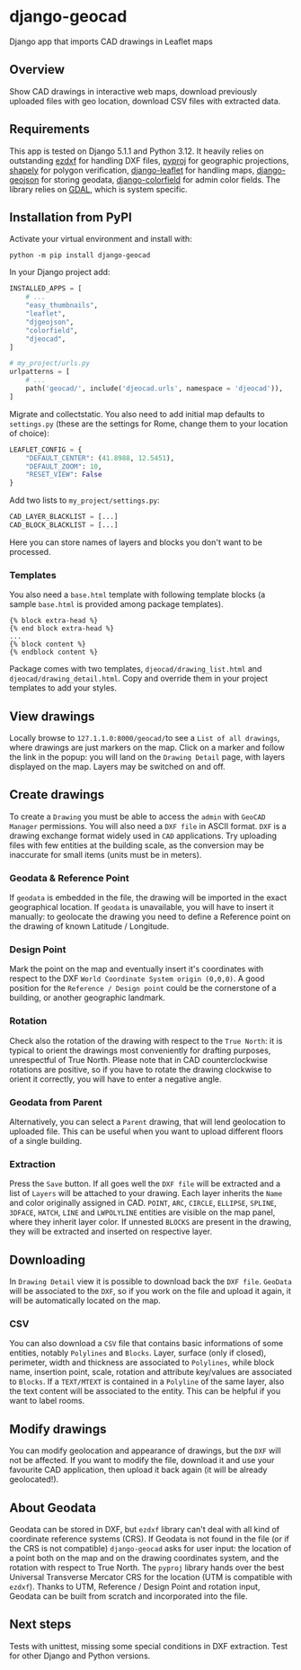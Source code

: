 # django-geocad
Django app that imports CAD drawings in Leaflet maps
## Overview
Show CAD drawings in interactive web maps, download previously uploaded files with geo location, download CSV files with extracted data.
## Requirements
This app is tested on Django 5.1.1 and Python 3.12. It heavily relies on outstanding [ezdxf](https://ezdxf.mozman.at/) for handling DXF files, [pyproj](https://pyproj4.github.io/pyproj/stable/) for geographic projections, [shapely](https://shapely.readthedocs.io/en/stable/manual.html) for polygon verification, [django-leaflet](https://django-leaflet.readthedocs.io/en/latest/) for handling maps, [django-geojson](https://django-geojson.readthedocs.io/en/latest/) for storing geodata, [django-colorfield](https://github.com/fabiocaccamo/django-colorfield) for admin color fields. The library relies on [GDAL](https://gdal.org), which is system specific.
## Installation from PyPI
Activate your virtual environment and install with:
```
python -m pip install django-geocad
```
In your Django project add:
```python
INSTALLED_APPS = [
    # ...
    "easy_thumbnails",
    "leaflet",
    "djgeojson",
    "colorfield",
    "djeocad",
]
```
```python
# my_project/urls.py
urlpatterns = [
    # ...
    path('geocad/', include('djeocad.urls', namespace = 'djeocad')),
]
```
Migrate and collectstatic. You also need to add initial map defaults to `settings.py` (these are the settings for Rome, change them to your location of choice):
```python
LEAFLET_CONFIG = {
    "DEFAULT_CENTER": (41.8988, 12.5451),
    "DEFAULT_ZOOM": 10,
    "RESET_VIEW": False
}
```
Add two lists to `my_project/settings.py`:
```python
CAD_LAYER_BLACKLIST = [...]
CAD_BLOCK_BLACKLIST = [...]
```
Here you can store names of layers and blocks you don't want to be processed.
### Templates
You also need a `base.html` template with following template blocks (a sample `base.html` is provided among package templates).
```
{% block extra-head %}
{% end block extra-head %}
...
{% block content %}
{% endblock content %}
```
Package comes with two templates, `djeocad/drawing_list.html` and `djeocad/drawing_detail.html`. Copy and override them in your project templates to add your styles.
## View drawings
Locally browse to `127.1.1.0:8000/geocad/`to see a `List of all drawings`, where drawings are just markers on the map. Click on a marker and follow the link in the popup: you will land on the `Drawing Detail` page, with layers displayed on the map. Layers may be switched on and off.
## Create drawings
To create a `Drawing` you must be able to access the `admin` with `GeoCAD Manager` permissions. You will also need a `DXF file` in ASCII format. `DXF` is a drawing exchange format widely used in `CAD` applications. Try uploading files with few entities at the building scale, as the conversion may be inaccurate for small items (units must be in meters).
### Geodata & Reference Point
If `geodata` is embedded in the file, the drawing will be imported in the exact geographical location. If `geodata` is unavailable, you will have to insert it manually: to geolocate the drawing you need to define a Reference point on the drawing of known Latitude / Longitude.
### Design Point
Mark the point on the map and eventually insert it's coordinates with respect to the DXF `World Coordinate System origin (0,0,0)`. A good position for the `Reference / Design point` could be the cornerstone of a building, or another geographic landmark.
### Rotation
Check also the rotation of the drawing with respect to the `True North`: it is typical to orient the drawings most conveniently for drafting purposes, unrespectful of True North. Please note that in CAD counterclockwise rotations are positive, so if you have to rotate the drawing clockwise to orient it correctly, you will have to enter a negative angle.
### Geodata from Parent
Alternatively, you can select a `Parent` drawing, that will lend geolocation to uploaded file. This can be useful when you want to upload different floors of a single building.
### Extraction
Press the `Save` button. If all goes well the `DXF file` will be extracted and a list of `Layers` will be attached to your drawing. Each layer inherits the `Name` and color originally assigned in CAD. `POINT`, `ARC`, `CIRCLE`, `ELLIPSE`, `SPLINE`, `3DFACE`, `HATCH`, `LINE` and `LWPOLYLINE` entities are visible on the map panel, where they inherit layer color. If unnested `BLOCKS` are present in the drawing, they will be extracted and inserted on respective layer.
## Downloading
In `Drawing Detail` view it is possible to download back the `DXF file`. `GeoData` will be associated to the `DXF`, so if you work on the file and upload it again, it will be automatically located on the map.
### CSV
You can also download a `CSV` file that contains basic informations of some entities, notably `Polylines` and `Blocks`. Layer, surface (only if closed), perimeter, width and thickness are associated to `Polylines`, while block name, insertion point, scale, rotation and attribute key/values are associated to `Blocks`. If a `TEXT/MTEXT` is contained in a `Polyline` of the same layer, also the text content will be associated to the entity. This can be helpful if you want to label rooms.
## Modify drawings
You can modify geolocation and appearance of drawings, but the `DXF` will not be affected. If you want to modify the file, download it and use your favourite CAD application, then upload it back again (it will be already geolocated!).
## About Geodata
Geodata can be stored in DXF, but `ezdxf` library can't deal with all kind of coordinate reference systems (CRS). If Geodata is not found in the file (or if the CRS is not compatible) `django-geocad` asks for user input: the location of a point both on the map and on the drawing coordinates system, and the rotation with respect to True North. The `pyproj` library hands over the best Universal Transverse Mercator CRS for the location (UTM is compatible with `ezdxf`). Thanks to UTM, Reference / Design Point and rotation input, Geodata can be built from scratch and incorporated into the file.
## Next steps
Tests with unittest, missing some special conditions in DXF extraction. Test for other Django and Python versions.
